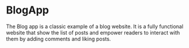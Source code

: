 # BlogApp
The Blog app is a classic example of a blog website. It is a fully functional website that show the list of posts and empower readers to interact with them by adding comments and liking posts.
